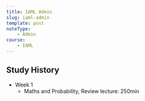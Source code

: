 ```yaml
---
title: IAML Admin
slug: iaml-admin
template: post
noteType:
    - Admin
course:
    - IAML
---
```


## Study History

- Week 1
  - Maths and Probability, Review lecture: 250min